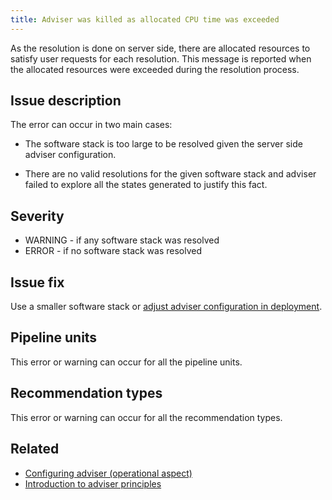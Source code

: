```yaml
---
title: Adviser was killed as allocated CPU time was exceeded
---
```


As the resolution is done on server side, there are allocated resources to
satisfy user requests for each resolution. This message is reported when the
allocated resources were exceeded during the resolution process.

## Issue description

The error can occur in two main cases:

 * The software stack is too large to be resolved given the server side adviser
   configuration.

 * There are no valid resolutions for the given software stack and adviser
   failed to explore all the states generated to justify this fact.

## Severity

 * WARNING - if any software stack was resolved
 * ERROR - if no software stack was resolved

## Issue fix

Use a smaller software stack or [adjust adviser configuration in deployment][1].

## Pipeline units

This error or warning can occur for all the pipeline units.

## Recommendation types

This error or warning can occur for all the recommendation types.

## Related

 * [Configuring adviser (operational aspect)][1]
 * [Introduction to adviser principles][2]

[1]: https://thoth-station.ninja/docs/developers/adviser/deployment.html#memory-management
[2]: https://thoth-station.ninja/docs/developers/adviser/introduction.html
